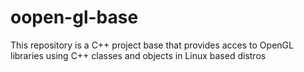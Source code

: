 # oopen-gl-base
This repository is a C++ project base that provides acces to OpenGL libraries using C++ classes and objects in Linux based distros
